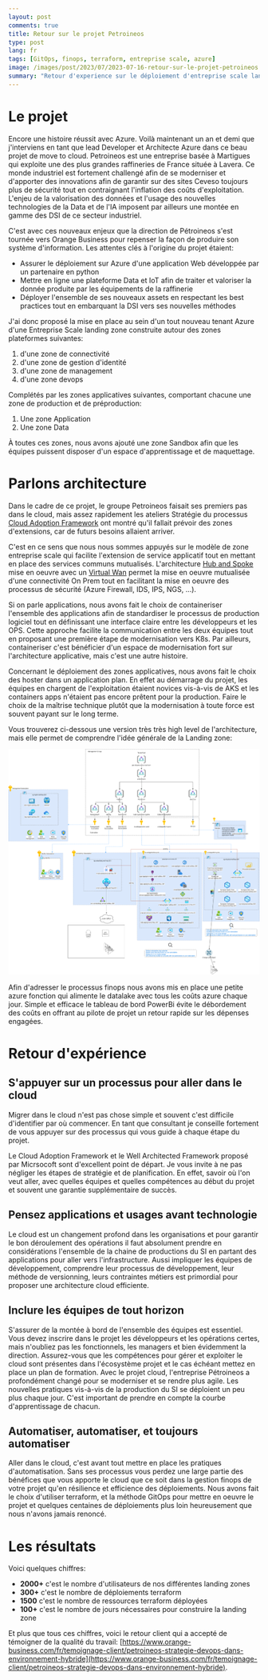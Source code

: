 ```yaml
---
layout: post
comments: true
title: Retour sur le projet Petroineos
type: post
lang: fr
tags: [GitOps, finops, terraform, entreprise scale, azure]
image: /images/post/2023/07/2023-07-16-retour-sur-le-projet-petroineos.png
summary: "Retour d'experience sur le déploiement d'entreprise scale landing zone"
---
```


# Le projet

Encore une histoire réussit avec Azure. Voilà maintenant un an et demi que j'interviens en tant que lead Developer et Architecte Azure dans ce beau projet de move to cloud. Petroineos est une entreprise basée à Martigues qui exploite une des plus grandes raffineries de France située à Lavera. Ce monde industriel est fortement challengé afin de se moderniser et d'apporter des innovations afin de garantir sur des sites Ceveso toujours plus de sécurité tout en contraignant l'inflation des coûts d'exploitation. L'enjeu de la valorisation des données et l'usage des nouvelles technologies de la Data et de l'IA imposent par ailleurs une montée en gamme des DSI de ce secteur industriel.

C'est avec ces nouveaux enjeux que la direction de Pétroineos s'est tournée vers Orange Business pour repenser la façon de produire son système d'information. Les attentes clés à l'origine du projet étaient:

- Assurer le déploiement sur Azure d'une application Web développée par un partenaire en python
- Mettre en ligne une plateforme Data et IoT afin de traiter et valoriser la donnée produite par les équipements de la raffinerie
- Déployer l'ensemble de ses nouveaux assets en respectant les best practices tout en embarquant la DSI vers ses nouvelles méthodes

J'ai donc proposé la mise en place au sein d'un tout nouveau tenant Azure d'une Entreprise Scale landing zone construite autour des zones plateformes suivantes:

1. d'une zone de connectivité
2. d'une zone de gestion d'identité
3. d'une zone de management
4. d'une zone devops

Complétés par les zones applicatives suivantes, comportant chacune une zone de production et de préproduction:

1. Une zone Application
2. Une zone Data

À toutes ces zones, nous avons ajouté une zone Sandbox afin que les équipes puissent disposer d'un espace d'apprentissage et de maquettage.


# Parlons architecture

Dans le cadre de ce projet, le groupe Petroineos faisait ses premiers pas dans le cloud, mais assez rapidement les ateliers Stratégie du processus [Cloud Adoption Framework](https://azure.microsoft.com/fr-fr/solutions/cloud-enablement/cloud-adoption-framework) ont montré qu'il fallait prévoir des zones d'extensions, car de futurs besoins allaient arriver.

C'est en ce sens que nous nous sommes appuyés sur le modèle de zone entreprise scale qui facilite l'extension de service applicatif tout en mettant en place des services communs mutualisés. L'architecture [Hub and Spoke](https://learn.microsoft.com/en-us/azure/architecture/reference-architectures/hybrid-networking/hub-spoke?tabs=cli) mise en oeuvre avec un [Virtual Wan](https://learn.microsoft.com/en-us/azure/virtual-wan/virtual-wan-about) permet la mise en oeuvre mutualisée d'une connectivité On Prem tout en facilitant la mise en oeuvre des processus de sécurité (Azure Firewall, IDS, IPS, NGS, ...).

Si on parle applications, nous avons fait le choix de containeriser l'ensemble des applications afin de standardiser le processus de production logiciel tout en définissant une interface claire entre les développeurs et les OPS. Cette approche facilite la communication entre les deux équipes tout en proposant une première étape de modernisation vers K8s. Par ailleurs, containeriser c'est bénéficier d'un espace de modernisation fort sur l'architecture applicative, mais c'est une autre histoire.

Concernant le déploiement des zones applicatives, nous avons fait le choix des hoster dans un application plan. En effet au démarrage du projet, les équipes en chargent de l'exploitation étaient novices vis-à-vis de AKS et les containers apps n'étaient pas encore prêtent pour la production. Faire le choix de la maîtrise technique plutôt que la modernisation à toute force est souvent payant sur le long terme.

Vous trouverez ci-dessous une version très très high level de l'architecture, mais elle permet de comprendre l'idée générale de la Landing zone:

![hld](/images/post/2023/07/2023-07-16-retour-sur-le-projet-petroineos-hld.png)

Afin d'adresser le processus finops nous avons mis en place une petite azure fonction qui alimente le datalake avec tous les coûts azure chaque jour. Simple et efficace le tableau de bord PowerBi évite le débordement des coûts en offrant au pilote de projet un retour rapide sur les dépenses engagées.

# Retour d'expérience

## S'appuyer sur un processus pour aller dans le cloud

Migrer dans le cloud n'est pas chose simple et souvent c'est difficile d'identifier par où commencer. En tant que consultant je conseille fortement de vous appuyer sur des processus
qui vous guide à chaque étape du projet. 

Le Cloud Adoption Framework et le Well Architected Framework proposé par Micrsocoft sont d'excellent point de départ. Je vous invite à ne pas négliger les étapes de stratégie et de planification. En effet, savoir où l'on veut aller, avec quelles équipes et quelles compétences au début du projet et souvent une garantie supplémentaire de succès.

## Pensez applications et usages avant technologie

Le cloud est un changement profond dans les organisations et pour garantir le bon déroulement des opérations il faut absolument prendre en considérations l'ensemble de la chaine de productions du SI en partant des applications pour aller vers l'infrastructure. Aussi impliquer les équipes de développement, comprendre leur processus de développement, leur méthode de versionning, leurs contraintes métiers est primordial pour proposer une architecture cloud efficiente.

## Inclure les équipes de tout horizon

S'assurer de la montée à bord de l'ensemble des équipes est essentiel. Vous devez inscrire dans le projet les développeurs et les opérations certes, mais n'oubliez pas les fonctionnels, les managers et bien évidemment la direction. Assurez-vous que les compétences pour gérer et exploiter le cloud sont présentes dans l'écosystème projet et le cas échéant mettez en place un plan de formation. Avec le projet cloud, l'entreprise Pétroineos a profondément changé pour se moderniser et se rendre plus agile. Les nouvelles pratiques vis-à-vis de la production du SI se déploient un peu plus chaque jour. C'est important de prendre en compte la courbe d'apprentissage de chacun.

## Automatiser, automatiser, et toujours automatiser

Aller dans le cloud, c'est avant tout mettre en place les pratiques d'automatisation. Sans ses processus vous perdez une large partie des bénéfices que vous apporte le cloud que ce soit dans la gestion finops de votre projet qu'en résilience et efficience des déploiements. Nous avons fait le choix d'utiliser terraform, et la méthode GitOps pour mettre en oeuvre le projet et quelques centaines de déploiements plus loin heureusement que nous n'avons jamais renoncé.

# Les résultats

Voici quelques chiffres:

- **2000+** c'est le nombre d'utilisateurs de nos différentes landing zones
- **300+** c'est le nombre de déploiements terraform
- **1500** c'est le nombre de ressources terraform déployées
- **100+** c'est le nombre de jours nécessaires pour construire la landing zone

Et plus que tous ces chiffres, voici le retour client qui a accepté de témoigner de la qualité du travail: [https://www.orange-business.com/fr/temoignage-client/petroineos-strategie-devops-dans-environnement-hybride](https://www.orange-business.com/fr/temoignage-client/petroineos-strategie-devops-dans-environnement-hybride).

